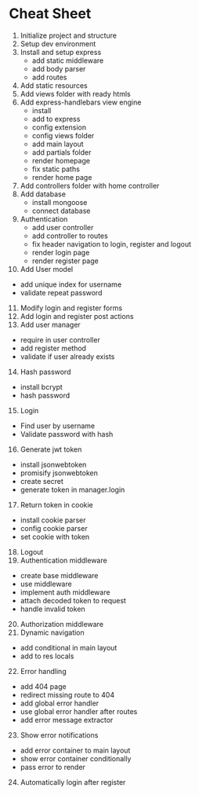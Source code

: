 # Cheat Sheet

1. Initialize project and structure
2. Setup dev environment
3. Install and setup express
   * add static middleware
   * add body parser
   * add routes
4. Add static resources
5. Add views folder with ready htmls
6. Add express-handlebars view engine
   * install
   * add to express
   * config extension
   * config views folder
   * add main layout
   * add partials folder
   * render homepage
   * fix static paths
   * render home page
7. Add controllers folder with home controller
8. Add database
   * install mongoose
   * connect database
9. Authentication
   * add user controller
   * add controller to routes
   * fix header navigation to login, register and logout
   * render login page
   * render register page
10. Add User model
   * add unique index for username
   * validate repeat password
11. Modify login and register forms
12. Add login and register post actions
13. Add user manager
   * require in user controller
   * add register method 
   * validate if user already exists
14. Hash password
   * install bcrypt
   * hash password
15. Login
   * Find user by username
   * Validate password with hash
16. Generate jwt token
   * install jsonwebtoken
   * promisify jsonwebtoken
   * create secret
   * generate token in manager.login
17. Return token in cookie
   * install cookie parser
   * config cookie parser
   * set cookie with token
18. Logout
19. Authentication middleware
   * create base middleware
   * use middleware
   * implement auth middleware
   * attach decoded token to request
   * handle invalid token
20. Authorization middleware
21. Dynamic navigation
   * add conditional in main layout
   * add to res locals
22. Error handling
   * add 404 page
   * redirect missing route to 404
   * add global error handler
   * use global error handler after routes
   * add error message extractor
23. Show error notifications
   * add error container to main layout
   * show error container conditionally
   * pass error to render
24. Automatically login after register